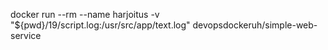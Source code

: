 docker run --rm --name harjoitus -v "${pwd}/19/script.log:/usr/src/app/text.log" devopsdockeruh/simple-web-service